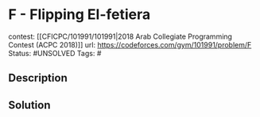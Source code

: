 # F - Flipping El-fetiera

contest: [[CFICPC/101991/101991|2018 Arab Collegiate Programming Contest (ACPC 2018)]]
url: https://codeforces.com/gym/101991/problem/F
Status: #UNSOLVED
Tags: #

## Description

## Solution

